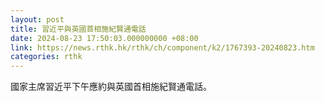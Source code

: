 ```yaml
---
layout: post
title: 習近平與英國首相施紀賢通電話
date: 2024-08-23 17:50:03.000000000 +08:00
link: https://news.rthk.hk/rthk/ch/component/k2/1767393-20240823.htm
categories: rthk
---
```


國家主席習近平下午應約與英國首相施紀賢通電話。
